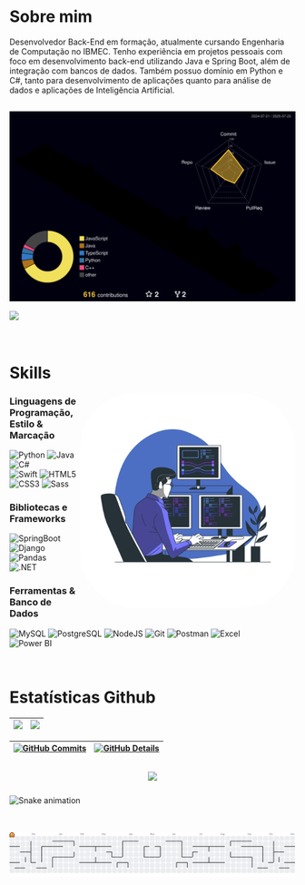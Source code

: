 # Sobre mim 
Desenvolvedor Back-End em formação, atualmente cursando Engenharia de Computação no IBMEC. Tenho experiência em projetos pessoais com foco em desenvolvimento back-end utilizando Java e Spring Boot, além de integração com bancos de dados. Também possuo domínio em Python e C#, tanto para desenvolvimento de aplicações quanto para análise de dados e aplicações de Inteligência Artificial.

##

![Status](./profile-3d-contrib/profile-night-rainbow.svg)




 <!--
 <img src="https://user-images.githubusercontent.com/73097560/115834477-dbab4500-a447-11eb-908a-139a6edaec5c.gif">
## Projetos recentes:

<a href="https://github.com/andersonodev/cleanbox" target="_blank">
  <img width="25%" src="https://github-readme-stats.vercel.app/api/pin/?username=andersonodev&repo=cleanbox" />
</a>
<a href="https://github.com/andersonodev/cleanbox" target="_blank">
  <img width="25%" src="https://github-readme-stats.vercel.app/api/pin/?username=andersonodev&repo=medical-clinic-api-with-spring" />
</a>
<a href="https://github.com/andersonodev/cleanbox" target="_blank">
  <img width="25%" src="https://github-readme-stats.vercel.app/api/pin/?username=andersonodev&repo=VendasMVC" />
</a>
-->

<img src="https://user-images.githubusercontent.com/73097560/115834477-dbab4500-a447-11eb-908a-139a6edaec5c.gif">


 <!--
### Conecte-se comigo
<img align="right" alt="anderson-pic" height="230" styl0e="border-radius:100px;"
src="./src/images/coffee.png">  
[![Instagram](https://img.shields.io/badge/-Instagram-%23E4405F?style=for-the-badge&logo=instagram&logoColor=white)](https://www.instagram.com/SEUUSERNAME/)
[![LinkedIn](https://img.shields.io/badge/LinkedIn-0077B5?style=for-the-badge&logo=linkedin&logoColor=white)](https://www.linkedin.com/in/SEUUSERNAME/)

[![Gmail](https://img.shields.io/badge/Gmail-333333?style=for-the-badge&logo=gmail&logoColor=red)](mailto:andersonodev@gmail.com)
[![Portfolio](https://img.shields.io/badge/Portfolio-FF5722?style=for-the-badge&logo=todoist&logoColor=white)](https://andersonlima.dev)
-->

  <!-- https://shields.io/ #ALTERAÇÃO DAS BADGES -->


 <!-- 
  
<a href="https://www.buymeacoffee.com/oieanderson" target="_blank" ><img align="left" src="https://cdn.buymeacoffee.com/buttons/v2/default-red.png" alt="Buy Me A Coffee" style="height: 40px !important;width: 150px !important;" >
</a>

-->
      
<div class="body">
<div class="top">

<br>
<br>


<div class="techs-skills">

  #  Skills
 
 <img align="right" alt="anderson-pic" height="380" style="border-radius:100px;" src="./src/assets/programador.svg">


### Linguagens de Programação, Estilo & Marcação

![Python](https://img.shields.io/badge/python-3670A0?style=for-the-badge&logo=python&logoColor=ffdd54)
![Java](https://img.shields.io/badge/java-%23ED8B00.svg?style=for-the-badge&logo=openjdk&logoColor=white)
![C#](https://img.shields.io/badge/C%23-239120?style=for-the-badge&logo=c-sharp&logoColor=white)  
![Swift](https://img.shields.io/badge/swift-F54A2A?style=for-the-badge&logo=swift&logoColor=white)
![HTML5](https://img.shields.io/badge/HTML5-E34F26?style=for-the-badge&logo=html5&logoColor=white)
![CSS3](https://img.shields.io/badge/CSS3-1572B6?style=for-the-badge&logo=css3&logoColor=white)
![Sass](https://img.shields.io/badge/Sass-000?style=for-the-badge&logo=sass)


### Bibliotecas e Frameworks
![SpringBoot](https://img.shields.io/badge/-SpringBoot-0D1117?style=for-the-badge&logo=SpringBoot&labelColor=0D1117)
![Django](https://img.shields.io/badge/-django-%23092E20.svg?style=for-the-badge&logo=django&logoColor=white)
![Pandas](https://img.shields.io/badge/Pandas-150458?style=for-the-badge&logo=pandas&logoColor=white)  
![.NET](https://img.shields.io/badge/.NET-512BD4?style=for-the-badge&logo=dotnet&logoColor=white)



### Ferramentas & Banco de Dados
![MySQL](https://img.shields.io/badge/MySQL-00000F?style=for-the-badge&logo=mysql&logoColor=white)
![PostgreSQL](https://img.shields.io/badge/PostgreSQL-000?style=for-the-badge&logo=postgresql)
![NodeJS](https://img.shields.io/badge/node.js-6DA55F?style=for-the-badge&logo=node.js&logoColor=white)
![Git](https://img.shields.io/badge/GIT-E44C30?style=for-the-badge&logo=git&logoColor=white)
![Postman](https://img.shields.io/badge/Postman-FF6C37.svg?style=for-the-badge&logo=Postman&logoColor=white)
![Excel](https://img.shields.io/badge/Excel-217346?style=for-the-badge&logo=microsoft-excel&logoColor=white)  
![Power BI](https://img.shields.io/badge/Power_BI-F2C811?style=for-the-badge&logo=power-bi&logoColor=black)


</div>
 

<br>



# Estatísticas Github
  

  
<!--  <img width="45%" src="https://github-readme-stats.vercel.app/api?username=andersonodev&include_all_commits=true&show_icons=true&theme=dracula&icon_color=DAD3AF&hide_border=true&border_radius=15&bg_color=0d1117"/>  VERSÃO COMPLETA -->


<div  align="center" >
  
|  <img width="100%" src="https://github-readme-stats.vercel.app/api?username=andersonodev&show_icons=true&theme=dracula&icon_color=DAD3AF&hide_border=true&border_radius=15&bg_color=0d1117"/> |  <img width="100%" src="https://github-readme-stats.vercel.app/api/top-langs/?username=andersonodev&hide_progress=true&theme=dracula&icon_color=DAD3AF&layout=compact&hide_border=true&border_radius=15&bg_color=0d1117"/>
| ----------- | ----------- |

</div>  


  
| [![GitHub Commits](http://github-profile-summary-cards.vercel.app/api/cards/productive-time?username=andersonodev&theme=github_dark&utcOffset=-3)](https://github.com/vn7n24fzkq/github-profile-summary-cards) | [![GitHub Details](http://github-profile-summary-cards.vercel.app/api/cards/profile-details?username=andersonodev&theme=github_dark)](https://github.com/vn7n24fzkq/github-profile-summary-cards)  
| ----------- | ----------- |


 <!--

  <div align="center" >
<a href="https://skillicons.dev"   >
  <img src="https://skillicons.dev/icons?i=git,vscode,javascript,typescript,css,html,react,next,tailwind,sass,nodejs,express,nest,vue,docker,figma,github,jest,materialui,linux,postman,styledcomponents,vercel,vite,bootstrap,mongodb" />
</a>
  <br />

  </div>
-->

 
##
   <div align="center" >
     <img src="https://github-profile-trophy.vercel.app/?username=andersonodev&row=1&column=6&theme=algolia&margin-w=15&margin-h=15"/>
  </div>



###
  
![Snake animation](https://github.com/andersonodev/andersonodev/blob/output/github-contribution-grid-snake-dark.svg?palette=github-dark) 
  
<!--  ![Snake animation](https://github.com/andersonodev/andersonodev/blob/output/github-contribution-grid-snake.svg) -->

<br>

<br clear="both">



<picture>
  <source media="(prefers-color-scheme: dark)" srcset="https://raw.githubusercontent.com/andersonodev/andersonodev/output/pacman-contribution-graph-dark.svg">
  <source media="(prefers-color-scheme: light)" srcset="https://raw.githubusercontent.com/andersonodev/andersonodev/output/pacman-contribution-graph.svg">
  <img alt="pacman contribution graph" src="https://raw.githubusercontent.com/andersonodev/andersonodev/output/pacman-contribution-graph.svg">
</picture>


 <!-- documentação/site: https://profile-readme-generator.com/pt-BR -->
 

<br>

<br>

##

<div class="help">   
                                 
 <!-- <img align="left" alt="anderson-pic" height="230" style="border-radius:100px;" src="./src/assets/cats.gif">
      
<img align="left" alt="anderson-pic" height="230" style="border-radius:100px;" src="./src/assets/patolino_dev.gif">
      
<img align="left" alt="anderson-pic" height="230" style="border-radius:100px;" src="./src/assets/cat-funny-cat.gif"> -->

</div>

</div>
